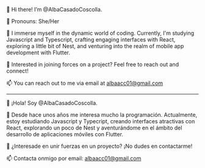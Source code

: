👋 Hi there! I’m @AlbaCasadoCoscolla.

🌈 Pronouns: She/Her

🌱  I immerse myself in the dynamic world of coding. Currently, I'm studying Javascript and Typescript, crafting engaging interfaces with React, exploring a little bit of Nest, and venturing into the realm of mobile app development with Flutter.

💞️ Interested in joining forces on a project? Feel free to reach out and connect!

📫 You can reach out to me via email at albaacc01@gmail.com


---------------------------------------------------------------------------------------------------------------------------------------------------------------------------

👋 ¡Hola! Soy @AlbaCasadoCoscolla.

🌱 Desde hace unos años me interesa mucho la programación. Actualmente, estoy estudiando Javascript y Typecript, creando interfaces atractivas con React, explorando un poco de Nest y aventurándome en el ámbito del desarrollo de aplicaciones móviles con Flutter.

💞️ ¿Interesade en unir fuerzas en un proyecto? ¡No dudes en contactarme!

📫 Contacta onmigo por email: albaacc01@gmail.com





